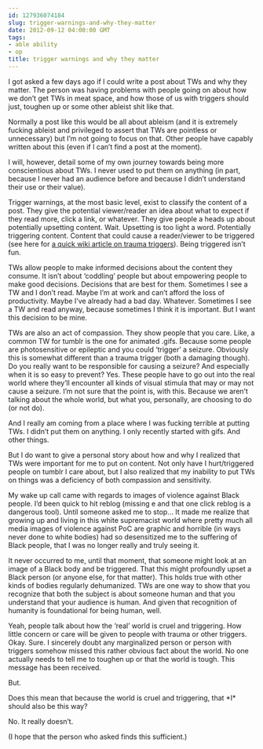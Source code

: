 ```yaml
---
id: 127936074184
slug: trigger-warnings-and-why-they-matter
date: 2012-09-12 04:00:00 GMT
tags:
- able ability
- op
title: trigger warnings and why they matter
---
```

I got asked a few days ago if I could write a post about TWs and why they matter. The person was having problems with people going on about how we don&#8217;t get TWs in meat space, and how those of us with triggers should just, toughen up or some other ableist shit like that. 

Normally a post like this would be all about ableism (and it is extremely fucking ableist and privileged to assert that TWs are pointless or unnecessary) but I&#8217;m not going to focus on that. Other people have capably written about this (even if I can&#8217;t find a post at the moment). 

I will, however, detail some of my own journey towards being more conscientious about TWs. I never used to put them on anything (in part, because I never had an audience before and because I didn&#8217;t understand their use or their value). 

Trigger warnings, at the most basic level, exist to classify the content of a post. They give the potential viewer/reader an idea about what to expect if they read more, click a link, or whatever. They give people a heads up about potentially upsetting content. Wait. Upsetting is too light a word. Potentially triggering content. Content that could cause a reader/viewer to be triggered (see here for <a href="http://en.wikipedia.org/wiki/Trauma_trigger" target="_blank">a quick wiki article on trauma triggers</a>). Being triggered isn&#8217;t fun. 

TWs allow people to make informed decisions about the content they consume. It isn&#8217;t about &#8216;coddling&#8217; people but about empowering people to make good decisions. Decisions that are best for them. Sometimes I see a TW and I don&#8217;t read. Maybe I&#8217;m at work and can&#8217;t afford the loss of productivity. Maybe I&#8217;ve already had a bad day. Whatever. Sometimes I see a TW and read anyway, because sometimes I think it is important. But I want this decision to be mine. 

TWs are also an act of compassion. They show people that you care. Like, a common TW for tumblr is the one for animated .gifs. Because some people are photosensitive or epileptic and you could &#8216;trigger&#8217; a seizure. Obviously this is somewhat different than a trauma trigger (both a damaging though). Do you really want to be responsible for causing a seizure? And especially when it is so easy to prevent? Yes. These people have to go out into the real world where they&#8217;ll encounter all kinds of visual stimula that may or may not cause a seizure. I&#8217;m not sure that the point is, with this. Because we aren&#8217;t talking about the whole world, but what you, personally, are choosing to do (or not do). 

And I really am coming from a place where I was fucking terrible at putting TWs. I didn&#8217;t put them on anything. I only recently started with gifs. And other things. 

But I do want to give a personal story about how and why I realized that TWs were important for me to put on content. Not only have I hurt/triggered people on tumblr I care about, but I also realized that my inability to put TWs on things was a deficiency of both compassion and sensitivity. 

My wake up call came with regards to images of violence against Black people. I&#8217;d been quick to hit reblog (missing e and that one click reblog is a dangerous tool). Until someone asked me to stop&#8230; It made me realize that growing up and living in this white supremacist world where pretty much all media images of violence against PoC are graphic and horrible (in ways never done to white bodies) had so desensitized me to the suffering of Black people, that I was no longer really and truly seeing it. 

It never occurred to me, until that moment, that someone might look at an image of a Black body and be triggered. That this might profoundly upset a Black person (or anyone else, for that matter). This holds true with other kinds of bodies regularly dehumanized. TWs are one way to show that you recognize that both the subject is about someone human and that you understand that your audience is human. And given that recognition of humanity is foundational for being human, well. 

Yeah, people talk about how the &#8216;real&#8217; world is cruel and triggering. How little concern or care will be given to people with trauma or other triggers. Okay. Sure. I sincerely doubt any marginalized person or person with triggers somehow missed this rather obvious fact about the world. No one actually needs to tell me to toughen up or that the world is tough. This message has been received. 

But. 

Does this mean that because the world is cruel and triggering, that \*I\* should also be this way? 

No. It really doesn&#8217;t. 

(I hope that the person who asked finds this sufficient.)